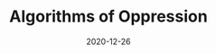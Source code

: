 ---
title: "Algorithms of Oppression"
authors:
    - "Dr. Safiya Umoja Noble"
categories: 
    - "algorithms"
    - "bias"
    - "racism"
    - "sexism"
    - "data science"
link: "http://algorithmsofoppression.com/"
date: "2020-12-26"
---